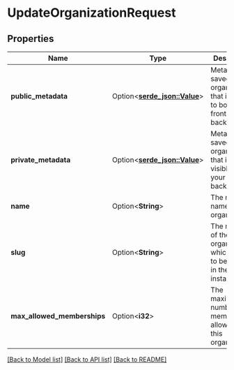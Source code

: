 # UpdateOrganizationRequest

## Properties

Name | Type | Description | Notes
------------ | ------------- | ------------- | -------------
**public_metadata** | Option<[**serde_json::Value**](.md)> | Metadata saved on the organization, that is visible to both your frontend and backend. | [optional]
**private_metadata** | Option<[**serde_json::Value**](.md)> | Metadata saved on the organization that is only visible to your backend. | [optional]
**name** | Option<**String**> | The new name of the organization | [optional]
**slug** | Option<**String**> | The new slug of the organization, which needs to be unique in the instance | [optional]
**max_allowed_memberships** | Option<**i32**> | The maximum number of memberships allowed for this organization | [optional]

[[Back to Model list]](../README.md#documentation-for-models) [[Back to API list]](../README.md#documentation-for-api-endpoints) [[Back to README]](../README.md)


